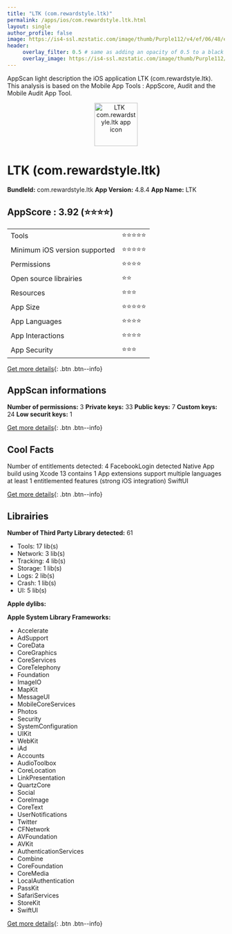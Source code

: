 ```yaml
---
title: "LTK (com.rewardstyle.ltk)"
permalink: /apps/ios/com.rewardstyle.ltk.html
layout: single
author_profile: false
image: https://is4-ssl.mzstatic.com/image/thumb/Purple112/v4/ef/06/48/ef064874-5d99-d7c8-7f31-d721d888b5dd/AppIcon-1x_U007emarketing-0-7-0-85-220.png/512x512bb.jpg
header: 
     overlay_filter: 0.5 # same as adding an opacity of 0.5 to a black background
     overlay_image: https://is4-ssl.mzstatic.com/image/thumb/Purple112/v4/ef/06/48/ef064874-5d99-d7c8-7f31-d721d888b5dd/AppIcon-1x_U007emarketing-0-7-0-85-220.png/512x512bb.jpg
---
```

AppScan light description the iOS application LTK (com.rewardstyle.ltk). This analysis is based on the Mobile App Tools : AppScore, Audit and the Mobile Audit App Tool.

  
  
<div style="text-align: center;"><img src="https://is4-ssl.mzstatic.com/image/thumb/Purple112/v4/ef/06/48/ef064874-5d99-d7c8-7f31-d721d888b5dd/AppIcon-1x_U007emarketing-0-7-0-85-220.png/512x512bb.jpg" width="100" height="100" alt="LTK com.rewardstyle.ltk app icon"></div>  
  
# LTK (com.rewardstyle.ltk)

**BundleId:** com.rewardstyle.ltk
**App Version:** 4.8.4
**App Name:** LTK


## AppScore : 3.92 (⭐️⭐️⭐️⭐️) 

<table>
<tr><td> Tools </td><td> ⭐️⭐️⭐️⭐️⭐️ </td></tr>
<tr><td> Minimum iOS version supported </td><td> ⭐️⭐️⭐️⭐️⭐️ </td></tr>
<tr><td> Permissions </td><td> ⭐️⭐️⭐️⭐️ </td></tr>
<tr><td> Open source librairies </td><td> ⭐️⭐️ </td></tr>
<tr><td> Resources </td><td> ⭐️⭐️⭐️ </td></tr>
<tr><td> App Size </td><td> ⭐️⭐️⭐️⭐️⭐️ </td></tr>
<tr><td> App Languages </td><td> ⭐️⭐️⭐️⭐️ </td></tr>
<tr><td> App Interactions </td><td> ⭐️⭐️⭐️⭐️ </td></tr>
<tr><td> App Security </td><td> ⭐️⭐️⭐️ </td></tr>
</table>

[Get more details](/pricing.html){: .btn .btn--info}  
  
## AppScan informations 

**Number of permissions:** 3
**Private keys:** 33
**Public keys:** 7
**Custom keys:** 24
**Low securit keys:** 1
  
[Get more details](/pricing.html){: .btn .btn--info}

## Cool Facts

Number of entitlements detected: 4
FacebookLogin detected
Native App
build using Xcode 13
contains 1 App extensions
support multiple languages
at least 1 entitlemented features (strong iOS integration)
SwiftUI
  
[Get more details](/pricing.html){: .btn .btn--info}

## Librairies 
**Number of Third Party Library detected:** 61
- Tools: 17 lib(s)
- Network: 3 lib(s)
- Tracking: 4 lib(s)
- Storage: 1 lib(s)
- Logs: 2 lib(s)
- Crash: 1 lib(s)
- UI: 5 lib(s)

**Apple dylibs:**


**Apple System Library Frameworks:**
- Accelerate
- AdSupport
- CoreData
- CoreGraphics
- CoreServices
- CoreTelephony
- Foundation
- ImageIO
- MapKit
- MessageUI
- MobileCoreServices
- Photos
- Security
- SystemConfiguration
- UIKit
- WebKit
- iAd
- Accounts
- AudioToolbox
- CoreLocation
- LinkPresentation
- QuartzCore
- Social
- CoreImage
- CoreText
- UserNotifications
- Twitter
- CFNetwork
- AVFoundation
- AVKit
- AuthenticationServices
- Combine
- CoreFoundation
- CoreMedia
- LocalAuthentication
- PassKit
- SafariServices
- StoreKit
- SwiftUI


  
[Get more details](/pricing.html){: .btn .btn--info}

